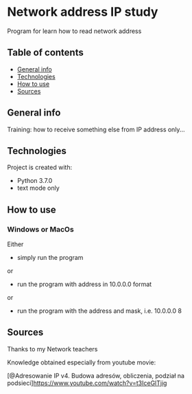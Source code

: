 # Network address IP study
Program for learn how to read network address
## Table of contents
* [General info](#general-info)
* [Technologies](#technologies)
* [How to use](#How-to-use)
* [Sources](#Sources)

## General info
Training: how to receive something else from IP address only...

## Technologies
Project is created with:
* Python 3.7.0
* text mode only

## How to use
### Windows or MacOs
Either
- simply run the program

or

- run the program with address in 10.0.0.0 format

or

- run the program with the address and mask, i.e. 10.0.0.0 8

## Sources
Thanks to my Network teachers

Knowledge obtained especially from youtube movie:

[@Adresowanie IP v4. Budowa adresów, obliczenia, podział na podsieci]https://www.youtube.com/watch?v=t3IceGlTjig



